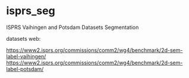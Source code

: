 # isprs_seg
ISPRS Vaihingen and Potsdam Datasets Segmentation

datasets web: 

https://www2.isprs.org/commissions/comm2/wg4/benchmark/2d-sem-label-vaihingen/
https://www2.isprs.org/commissions/comm2/wg4/benchmark/2d-sem-label-potsdam/
